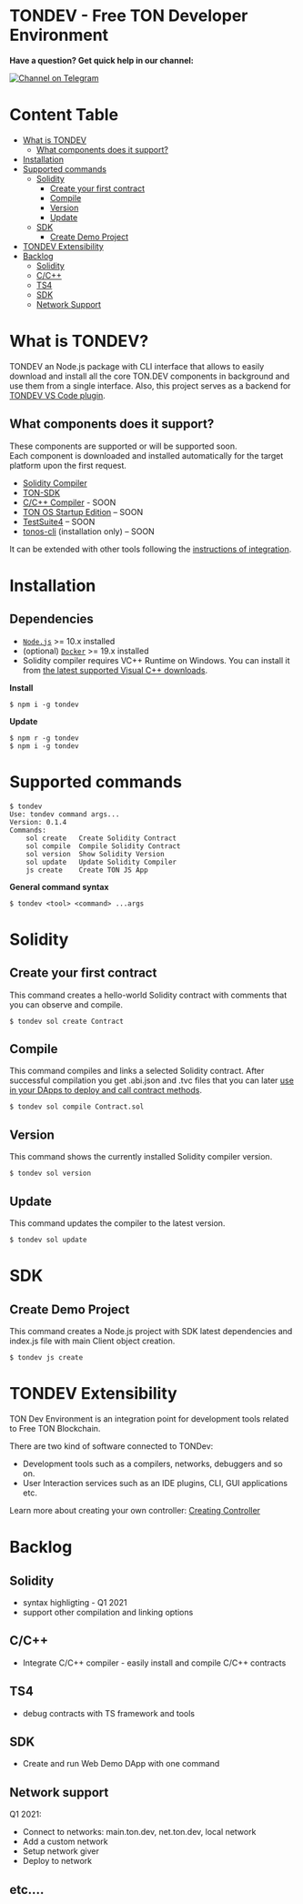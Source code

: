 # TONDEV - Free TON Developer Environment

**Have a question? Get quick help in our channel:** 

[![Channel on Telegram](https://img.shields.io/badge/chat-on%20telegram-9cf.svg)](https://t.me/ton_sdk)

# Content Table
- [What is TONDEV](#what-is-tondev)
    - [What components does it support?](#what-components-does-it-support)
- [Installation](#installation)
- [Supported commands](#supported-commands)
  - [Solidity](#solidity)
    - [Create your first contract](#create-your-first-contract)
    - [Compile](#compile)
    - [Version](#version)
    - [Update](#update)
  - [SDK](#sdk)
    - [Create Demo Project](#create-demo-project)
- [TONDEV Extensibility](#tondev-extensibility)
- [Backlog](#backlog)
  - [Solidity](#solidity)
  - [C/C++](#cc)
  - [TS4](#ts4)
  - [SDK](#sdk)
  - [Network Support](#network-support)

# What is TONDEV?
TONDEV an Node.js package with CLI interface that allows to easily download and install all the core TON.DEV components in background and use them from a single interface.
Also, this project serves as a backend for [TONDEV VS Code plugin](https://github.com/tonlabs/tondev-vscode). 


## What components does it support?

These components are supported or will be supported soon.  
Each component is downloaded and installed automatically for the target platform upon the first request.

- [Solidity Compiler](https://github.com/tonlabs/TON-Solidity-Compiler)
- [TON-SDK](https://github.com/tonlabs/TON-SDK)
- [C/C++ Compiler](https://github.com/tonlabs/TON-Compiler) - SOON
- [TON OS Startup Edition](https://github.com/tonlabs/tonos-se) – SOON
- [TestSuite4](https://github.com/tonlabs/TestSuite4) – SOON
- [tonos-cli](https://github.com/tonlabs/tonos-cli) (installation only) – SOON

It can be extended with other tools following the [instructions of integration](#tondev-extensibility). 

# Installation

## Dependencies

- [`Node.js`](https://nodejs.org/) >= 10.x installed
- (optional) [`Docker`](https://www.docker.com/)  >= 19.x installed
- Solidity compiler requires VC++ Runtime on Windows. You can install it from [the latest supported Visual C++ downloads](https://support.microsoft.com/en-us/topic/the-latest-supported-visual-c-downloads-2647da03-1eea-4433-9aff-95f26a218cc0).


**Install**

```shell
$ npm i -g tondev
```
**Update**

```shell
$ npm r -g tondev  
$ npm i -g tondev
```

# Supported commands

```shell
$ tondev
Use: tondev command args...
Version: 0.1.4
Commands:
    sol create   Create Solidity Contract
    sol compile  Compile Solidity Contract
    sol version  Show Solidity Version
    sol update   Update Solidity Compiler
    js create    Create TON JS App

```

**General command syntax**

```shell
$ tondev <tool> <command> ...args
```

# Solidity
## Create your first contract
This command creates a hello-world Solidity contract with comments that you can observe and compile.

```shell
$ tondev sol create Contract
```

## Compile

This command compiles and links a selected Solidity contract. 
After successful compilation you get .abi.json and .tvc files that you can later [use in your DApps to deploy and call contract methods](https://docs.ton.dev/86757ecb2/p/07f1a5-add-contract-to-your-app-/b/462f33).

```shell
$ tondev sol compile Contract.sol
```

## Version
This command shows the currently installed Solidity compiler version.

```shell
$ tondev sol version
```

## Update
This command updates the compiler to the latest version. 

```shell
$ tondev sol update
```

# SDK

## Create Demo Project

This command creates a Node.js project with SDK latest dependencies and index.js file with main Client object creation.

```shell
$ tondev js create
```

# TONDEV Extensibility

TON Dev Environment is an integration point for development tools related to Free TON Blockchain.

There are two kind of software connected to TONDev:

- Development tools such as a compilers, networks, debuggers and so on.
- User Interaction services such as an IDE plugins, CLI, GUI applications etc.

Learn more about creating your own controller: [Creating Controller](docs/creating_controller.md)


# Backlog

## Solidity

- syntax highligting - Q1 2021 
- support other compilation and linking options 

## C/C++

- Integrate C/C++ compiler - easily install and compile C/C++ contracts

## TS4

- debug contracts with TS framework and tools

## SDK
- Create and run Web Demo DApp with one command 

## Network support
Q1 2021:
- Connect to networks: main.ton.dev, net.ton.dev, local network
- Add a custom network
- Setup network giver
- Deploy to network

## etc....
